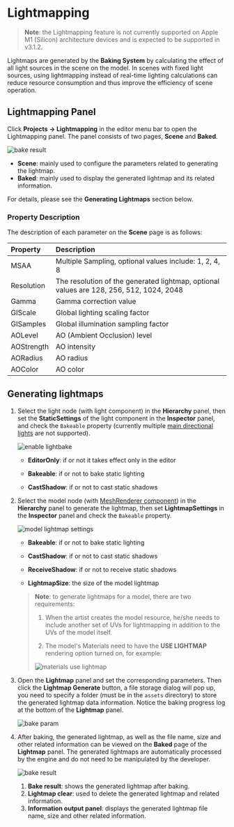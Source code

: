 # Lightmapping

> **Note**: the Lightmapping feature is not currently supported on Apple M1 (Silicon) architecture devices and is expected to be supported in v3.1.2.

Lightmaps are generated by the **Baking System** by calculating the effect of all light sources in the scene on the model. In scenes with fixed light sources, using lightmapping instead of real-time lighting calculations can reduce resource consumption and thus improve the efficiency of scene operation.

## Lightmapping Panel

Click **Projects -> Lightmapping** in the editor menu bar to open the Lightmapping panel. The panel consists of two pages, **Scene** and **Baked**.

![bake result](./lightmap/lightmap-panel.png)

- **Scene**: mainly used to configure the parameters related to generating the lightmap.
- **Baked**: mainly used to display the generated lightmap and its related information.

For details, please see the **Generating Lightmaps** section below.

### Property Description

The description of each parameter on the **Scene** page is as follows:

| Property | Description |
| :--- | :--- |
| MSAA | Multiple Sampling, optional values include: 1, 2, 4, 8 |
| Resolution | The resolution of the generated lightmap, optional values are 128, 256, 512, 1024, 2048 |
| Gamma | Gamma correction value |
| GIScale | Global lighting scaling factor |
| GISamples | Global illumination sampling factor |
| AOLevel | AO (Ambient Occlusion) level |
| AOStrength | AO intensity |
| AORadius | AO radius |
| AOColor | AO color |

## Generating lightmaps

1. Select the light node (with light component) in the **Hierarchy** panel, then set the **StaticSettings** of the light component in the **Inspector** panel, and check the `Bakeable` property (currently multiple [main directional lights](./dir-light.md) are not supported).

    ![enable lightbake](./lightmap/light-bakeable.png)

    - **EditorOnly**: if or not it takes effect only in the editor

    - **Bakeable**: if or not to bake static lighting

    - **CastShadow**: if or not to cast static shadows

2. Select the model node (with [MeshRenderer component](./../../../engine/renderable/model-component.md)) in the **Hierarchy** panel to generate the lightmap, then set **LightmapSettings** in the **Inspector** panel and check the `Bakeable` property.

    ![model lightmap settings](./lightmap/meshrenderer-bakeable.png)

    - **Bakeable**: if or not to bake static lighting

    - **CastShadow**: if or not to cast static shadows

    - **ReceiveShadow**: if or not to receive static shadows

    - **LightmapSize**: the size of the model lightmap

    > **Note**: to generate lightmaps for a model, there are two requirements:
    >
    > 1. When the artist creates the model resource, he/she needs to include another set of UVs for lightmapping in addition to the UVs of the model itself.
    > 
    > 2. The model's Materials need to have the **USE LIGHTMAP** rendering option turned on, for example:
    >
    > ![materials use lightmap](./lightmap/materials.png)

3. Open the **Lightmap** panel and set the corresponding parameters. Then click the **Lightmap Generate** button, a file storage dialog will pop up, you need to specify a folder (must be in the `assets` directory) to store the generated lightmap data information. Notice the baking progress log at the bottom of the **Lightmap** panel.

    ![bake param](./lightmap/lightmap-generate.png)

4. After baking, the generated lightmap, as well as the file name, size and other related information can be viewed on the **Baked** page of the **Lightmap** panel. The generated lightmaps are automatically processed by the engine and do not need to be manipulated by the developer.

    ![bake result](./lightmap/lightmap-result.png)

    1. **Bake result**: shows the generated lightmap after baking.
    2. **Lightmap clear**: used to delete the generated lightmap and related information.
    3. **Information output panel**: displays the generated lightmap file name, size and other related information.
 
